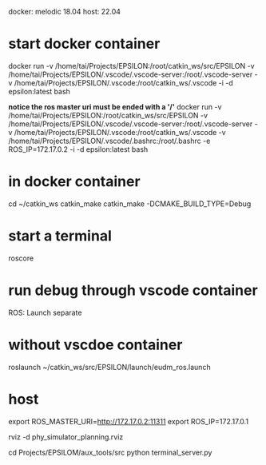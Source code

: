 docker: melodic 18.04
host: 22.04

# start docker container
docker run -v /home/tai/Projects/EPSILON:/root/catkin_ws/src/EPSILON  -v /home/tai/Projects/EPSILON/.vscode/.vscode-server:/root/.vscode-server -v /home/tai/Projects/EPSILON/.vscode:/root/catkin_ws/.vscode -i -d epsilon:latest bash

**notice the ros master uri must be ended with a '/'**
docker run -v /home/tai/Projects/EPSILON:/root/catkin_ws/src/EPSILON  -v /home/tai/Projects/EPSILON/.vscode/.vscode-server:/root/.vscode-server -v /home/tai/Projects/EPSILON/.vscode:/root/catkin_ws/.vscode -v /home/tai/Projects/EPSILON/.vscode/.bashrc:/root/.bashrc -e ROS_IP=172.17.0.2 -i -d epsilon:latest bash

# in docker container
cd ~/catkin_ws
catkin_make
catkin_make -DCMAKE_BUILD_TYPE=Debug

# start a terminal
roscore

# run debug through vscode container
ROS: Launch separate


# without vscdoe container
roslaunch ~/catkin_ws/src/EPSILON/launch/eudm_ros.launch

# host
export ROS_MASTER_URI=http://172.17.0.2:11311
export ROS_IP=172.17.0.1

rviz -d phy_simulator_planning.rviz

cd Projects/EPSILOM/aux_tools/src
python terminal_server.py
